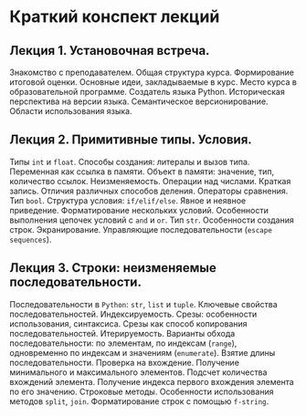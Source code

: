 # Краткий конспект лекций

## Лекция 1. Установочная встреча.

Знакомство с преподавателем. Общая структура курса. Формирование итоговой оценки. 
Основные идеи, закладываемые в курс. Место курса в образовательной программе. Создатель языка 
Python. Историческая перспектива на версии языка. Семантическое версионирование.
Области использования языка.

## Лекция 2. Примитивные типы. Условия.

Типы `int` и `float`. Способы создания: литералы и вызов типа. Переменная как ссылка в памяти.
Объект в памяти: значение, тип, количество ссылок. Неизменяемость. Операции над числами. Краткая 
запись. Отличия различных способов деления. Операторы сравнения. Тип `bool`. Структура условия:
`if/elif/else`. Явное и неявное приведение. Форматирование нескольких условий. Особенности
выполнения цепочек условий с `and` и `or`. Тип `str`. Особенности создания строк. Экранирование. 
Управляющие последовательности (`escape sequences`).

## Лекция 3. Строки: неизменяемые последовательности.

Последовательности в `Python`: `str`, `list` и `tuple`. Ключевые свойства последовательностей. Индексируемость.
Срезы: особенности использования, синтаксиса. Срезы как способ копирования последовательностей. Итерируемость.
Варианты обхода последовательности: по элементам, по индексам (`range`), одновременно по индексам и значениям
(`enumerate`). Взятие длины последовательности. Проверка на вхождение. Получение минимального и максимального 
элементов. Подсчет количества вхождений элемента. Получение индекса первого вхождения элемента по его значению.
Строковые методы. Особенности использования методов `split`, `join`. Форматирование строк с помощью `f-string`.

